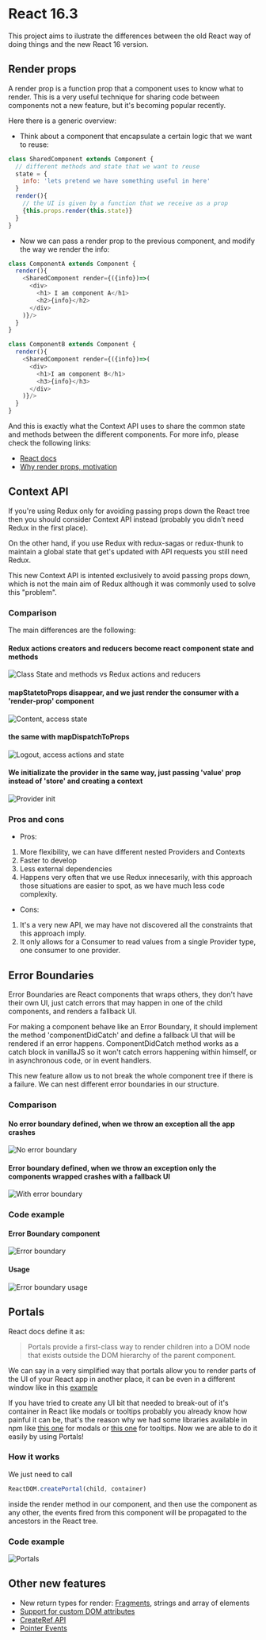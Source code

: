 # React 16.3

This project aims to ilustrate the differences between the old React way of doing things and the new React 16 version.

## Render props
A render prop is a function prop that a component uses to know what to render.
This is a very useful technique for sharing code between components not a new feature, but it's becoming popular recently.

Here there is a generic overview:

- Think about a component that encapsulate a certain logic that we want to reuse:

```javascript
class SharedComponent extends Component {
  // different methods and state that we want to reuse
  state = {
    info: 'lets pretend we have something useful in here'
  }
  render(){
    // the UI is given by a function that we receive as a prop
    {this.props.render(this.state)}
  }
}
```

- Now we can pass a render prop to the previous component, and modify the way we render the info:

```javascript
class ComponentA extends Component {
  render(){
    <SharedComponent render={({info})=>(
      <div>
        <h1> I am component A</h1>
        <h2>{info}</h2>
      </div>
    )}/>
  }
}

class ComponentB extends Component {
  render(){
    <SharedComponent render={({info})=>(
      <div>
        <h1>I am component B</h1>
        <h3>{info}</h3>
      </div>
    )}/>
  }
}
```

And this is exactly what the Context API uses to share the common state and methods between the different components.
For more info, please check the following links:
- [React docs](https://reactjs.org/docs/render-props.html)
- [Why render props, motivation](https://cdb.reacttraining.com/use-a-render-prop-50de598f11ce)

## Context API

If you're using Redux only for avoiding passing props down the React tree then you should consider Context API instead (probably you didn't need Redux in the first place).

On the other hand, if you use Redux with redux-sagas or redux-thunk to maintain a global state that get's updated with API requests you still need Redux.

This new Context API is intented exclusively to avoid passing props down, which is not the main aim of Redux although it was commonly used to solve this "problem".

### Comparison
The main differences are the following:

#### Redux actions creators and reducers become react component state and methods
![Class State and methods vs Redux actions and reducers](https://github.com/AmandaOliver/Redux-vs-contextAPI/blob/master/images/image1.png)
#### mapStatetoProps disappear, and we just render the consumer with a 'render-prop' component
![Content, access state](https://github.com/AmandaOliver/Redux-vs-contextAPI/blob/master/images/image2.png)
#### the same with mapDispatchToProps
![Logout, access actions and state](https://github.com/AmandaOliver/Redux-vs-contextAPI/blob/master/images/image3.png)
#### We initializate the provider in the same way, just passing 'value' prop instead of 'store' and creating a context
![Provider init](https://github.com/AmandaOliver/Redux-vs-contextAPI/blob/master/images/image4.png)

### Pros and cons

- Pros:
1. More flexibility, we can have different nested Providers and Contexts
2. Faster to develop
3. Less external dependencies
4. Happens very often that we use Redux innecesarily, with this approach those situations are easier to spot, as we have much less code complexity.

- Cons:
1. It's a very new API, we may have not discovered all the constraints that this approach imply.
3. It only allows for a Consumer to read values from a single Provider type, one consumer to one provider.

## Error Boundaries

Error Boundaries are React components that wraps others, they don't have their own UI, just catch errors that may happen in one of the child components, and renders a fallback UI.

For making a component behave like an Error Boundary, it should implement the method 'componentDidCatch' and define a fallback UI that will be rendered if an error happens.
ComponentDidCatch method works as a catch block in vanillaJS so it won't catch errors happening within himself, or in asynchronous code, or in event handlers.

This new feature allow us to not break the whole component tree if there is a failure. We can nest different error boundaries in our structure.

### Comparison

#### No error boundary defined, when we throw an exception all the app crashes
![No error boundary](https://github.com/AmandaOliver/Redux-vs-contextAPI/blob/master/images/image5.png)
#### Error boundary defined, when we throw an exception only the components wrapped crashes with a fallback UI
![With error boundary](https://github.com/AmandaOliver/Redux-vs-contextAPI/blob/master/images/image6.png)

### Code example

#### Error Boundary component
![Error boundary](https://github.com/AmandaOliver/Redux-vs-contextAPI/blob/master/images/image7.png)
#### Usage
![Error boundary usage](https://github.com/AmandaOliver/Redux-vs-contextAPI/blob/master/images/image8.png)

## Portals

React docs define it as:
> Portals provide a first-class way to render children into a DOM node that exists outside
> the DOM hierarchy of the parent component.

We can say in a very simplified way that portals allow you to render parts of the UI of your React app in another place,
it can be even in a different window like in this [example](https://hackernoon.com/using-a-react-16-portal-to-do-something-cool-2a2d627b0202)


If you have tried to create any UI bit that needed to break-out of it's container in React like modals or tooltips probably you already know how painful it can be, that's the reason why we had some libraries available in npm like [this one](https://github.com/reactjs/react-modal) for modals or [this one](https://www.npmjs.com/package/react-tooltip) for tooltips.
Now we are able to do it easily by using Portals!

### How it works

We just need to call
```javascript
ReactDOM.createPortal(child, container)
```
inside the render method in our component, and then use the component as any other, the events fired from this component will be propagated to the ancestors in the React tree.

### Code example
![Portals](https://github.com/AmandaOliver/Redux-vs-contextAPI/blob/master/images/image9.png)

## Other new features
- New return types for render: [Fragments](https://reactjs.org/docs/fragments.html), strings and array of elements
- [Support for custom DOM attributes](https://reactjs.org/blog/2017/09/08/dom-attributes-in-react-16.html)
- [CreateRef API](https://reactjs.org/docs/refs-and-the-dom.html)
- [Pointer Events](https://reactjs.org/blog/2018/05/23/react-v-16-4.html)
